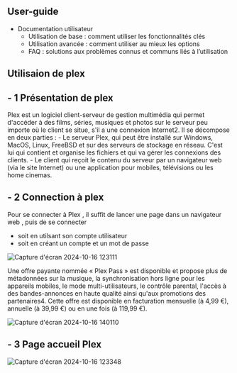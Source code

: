 ## User-guide
  - Documentation utilisateur
    - Utilisation de base : comment utiliser les fonctionnalités clés
    - Utilisation avancée : comment utiliser au mieux les options
    - FAQ : solutions aux problèmes connus et communs liés à l’utilisation

## Utilisaion de plex 

 ## - 1 Présentation de plex  

Plex est un logiciel client-serveur de gestion multimédia qui permet d'accéder à des films, séries, musiques et photos sur le serveur peu importe où le client se situe, s'il a une connexion Internet2. Il se décompose en deux parties :
    - Le serveur Plex, qui peut être installé sur Windows, MacOS, Linux, FreeBSD et sur des serveurs de stockage en réseau. C'est lui qui contient et organise les fichiers et qui va gérer les connexions des clients.
    - Le client qui reçoit le contenu du serveur par un navigateur web (via le site Internet) ou une application pour mobiles, télévisions ou les home cinemas.

## - 2 Connection à plex 

 Pour se connecter à Plex , il suffit de lancer une page dans un navigateur web , puis de se connecter
  - soit en utilsant son compte utilisateur
  - soit en créant un compte et un mot de passe 

![Capture d'écran 2024-10-16 123111](https://github.com/user-attachments/assets/80650a01-4a63-4e75-b22f-5e36a0864577)

Une offre payante nommée « Plex Pass » est disponible et propose plus de métadonnées sur la musique, la synchronisation hors ligne pour les appareils mobiles, le mode multi-utilisateurs, le contrôle parental, l'accès à des bandes-annonces en haute qualité ainsi qu'aux promotions des partenaires4. Cette offre est disponible en facturation mensuelle (à 4,99 €), annuelle (à 39,99 €) ou en une fois (à 119,99 €).

![Capture d'écran 2024-10-16 140110](https://github.com/user-attachments/assets/9b1dcf8d-c575-43b0-bc57-fa60fd8045ef)


## - 3 Page accueil Plex 

 ![Capture d'écran 2024-10-16 123348](https://github.com/user-attachments/assets/f0d2915e-a793-41a6-9ffd-d957b08699aa)

 




